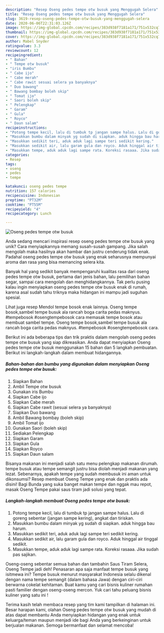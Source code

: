 ```yaml
---
description: "Resep Oseng pedes tempe otw busuk yang Menggugah Selera"
title: "Resep Oseng pedes tempe otw busuk yang Menggugah Selera"
slug: 3619-resep-oseng-pedes-tempe-otw-busuk-yang-menggugah-selera
date: 2020-06-06T22:31:03.126Z
image: https://img-global.cpcdn.com/recipes/383d938f7181a171/751x532cq70/oseng-pedes-tempe-otw-busuk-foto-resep-utama.jpg
thumbnail: https://img-global.cpcdn.com/recipes/383d938f7181a171/751x532cq70/oseng-pedes-tempe-otw-busuk-foto-resep-utama.jpg
cover: https://img-global.cpcdn.com/recipes/383d938f7181a171/751x532cq70/oseng-pedes-tempe-otw-busuk-foto-resep-utama.jpg
author: Mabel Snyder
ratingvalue: 3.3
reviewcount: 12
recipeingredient:
- " Bahan"
- " Tempe otw busuk"
- "iris Bumbu"
- " Cabe ijo"
- " Cabe merah"
- " Cabe rawit sesuai selera ya banyaknya"
- " Duo bawang"
- " Bawang bombay boleh skip"
- " Tomat ijo"
- " Saori boleh skip"
- " Pelengkap"
- " Garam"
- " Gula"
- " Royco"
- " Daun salam"
recipeinstructions:
- "Potong tempe kecil, lalu di tumbuk tp jangan sampe halus. Lalu di goreng sebentar (jangan sampe kering), angkat dan tiriskan."
- "Masukkan bumbu dalam minyak yg sudah di siapkan. aduk hingga bau harum."
- "Masukkan sedikit teri, aduk aduk lagi sampe teri sedikit kering."
- "Masukkan sedikit air, lalu garam gula dan royco. Aduk hinggal air tinggal sedikit."
- "Masukkan tempe, aduk aduk lagi sampe rata. Koreksi rasaaa. Jika sudah pas sajikan."
categories:
- Resep
tags:
- oseng
- pedes
- tempe

katakunci: oseng pedes tempe 
nutrition: 157 calories
recipecuisine: Indonesian
preptime: "PT32M"
cooktime: "PT55M"
recipeyield: "4"
recipecategory: Lunch

---
```



![Oseng pedes tempe otw busuk](https://img-global.cpcdn.com/recipes/383d938f7181a171/751x532cq70/oseng-pedes-tempe-otw-busuk-foto-resep-utama.jpg)

Anda sedang mencari inspirasi resep oseng pedes tempe otw busuk yang unik? Cara menyiapkannya memang susah-susah gampang. Jika salah mengolah maka hasilnya akan hambar dan justru cenderung tidak enak. Padahal oseng pedes tempe otw busuk yang enak seharusnya mempunyai aroma dan rasa yang bisa memancing selera kita.

Banyak hal yang sedikit banyak mempengaruhi kualitas rasa dari oseng pedes tempe otw busuk, pertama dari jenis bahan, lalu pemilihan bahan segar, sampai cara mengolah dan menghidangkannya. Tak perlu pusing kalau ingin menyiapkan oseng pedes tempe otw busuk enak di rumah, karena asal sudah tahu triknya maka hidangan ini mampu jadi suguhan spesial.

Lihat juga resep Mendol tempe bosok enak lainnya. Oseng tempe bosok,sambel tempe busuk ala rancah boga carita pedas maknyus. #tempebosok #osengtempebosok cara memasak tempe bosok atau membuat sambel tempe. Oseng tempe bosok,sambel tempe busuk ala rancah boga carita pedas maknyus. #tempebosok #osengtempebosok cara.


Berikut ini ada beberapa tips dan trik praktis dalam mengolah oseng pedes tempe otw busuk yang siap dikreasikan. Anda dapat menyiapkan Oseng pedes tempe otw busuk menggunakan 15 bahan dan 5 langkah pembuatan. Berikut ini langkah-langkah dalam membuat hidangannya.

<!--inarticleads1-->

##### Bahan-bahan dan bumbu yang digunakan dalam menyiapkan Oseng pedes tempe otw busuk:

1. Siapkan  Bahan
1. Ambil  Tempe otw busuk
1. Gunakan iris Bumbu
1. Siapkan  Cabe ijo
1. Siapkan  Cabe merah
1. Siapkan  Cabe rawit (sesuai selera ya banyaknya)
1. Siapkan  Duo bawang
1. Ambil  Bawang bombay (boleh skip)
1. Ambil  Tomat ijo
1. Gunakan  Saori (boleh skip)
1. Sediakan  Pelengkap
1. Siapkan  Garam
1. Siapkan  Gula
1. Siapkan  Royco
1. Siapkan  Daun salam


Bisanya makanan ini menjadi salah satu menu pelengkap makanan dirumah. tempe busuk atau tempe semangit justru bisa diolah menjadi makanan yang lezat. Sebenarnya, apakah tempe yang sudah membusuk ini aman untuk dikonsumsi? Resep membuat Oseng Tempe yang enak dan praktis ada disini! Bagi Bunda yang suka banget makan tempe dan nggak mau repot, masak Oseng Tempe pakai saus tiram jadi solusi yang tepat. 

<!--inarticleads2-->

##### Langkah-langkah membuat Oseng pedes tempe otw busuk:

1. Potong tempe kecil, lalu di tumbuk tp jangan sampe halus. Lalu di goreng sebentar (jangan sampe kering), angkat dan tiriskan.
1. Masukkan bumbu dalam minyak yg sudah di siapkan. aduk hingga bau harum.
1. Masukkan sedikit teri, aduk aduk lagi sampe teri sedikit kering.
1. Masukkan sedikit air, lalu garam gula dan royco. Aduk hinggal air tinggal sedikit.
1. Masukkan tempe, aduk aduk lagi sampe rata. Koreksi rasaaa. Jika sudah pas sajikan.


Oseng-oseng sebentar semua bahan dan tambahin Saus Tiram Selera, Oseng Tempe jadi deh! Penasaran apa saja manfaat tempe busuk yang isitmewa ini? Tempe busuk menurut masyarakat Indonesia selalu dikenal dengan nama tempe semangit (dalam bahasa Jawa) dengan ciri-ciri berwarna cokelat kehitaman. Buat kamu yang cari bisnis kuliner rumahan pasti familier dengan oseng-oseng mercon. Yuk cari tahu peluang bisnis kuliner yang satu ini ! 

Terima kasih telah membaca resep yang tim kami tampilkan di halaman ini. Besar harapan kami, olahan Oseng pedes tempe otw busuk yang mudah di atas dapat membantu Anda menyiapkan hidangan yang enak untuk keluarga/teman maupun menjadi ide bagi Anda yang berkeinginan untuk berjualan makanan. Semoga bermanfaat dan selamat mencoba!
